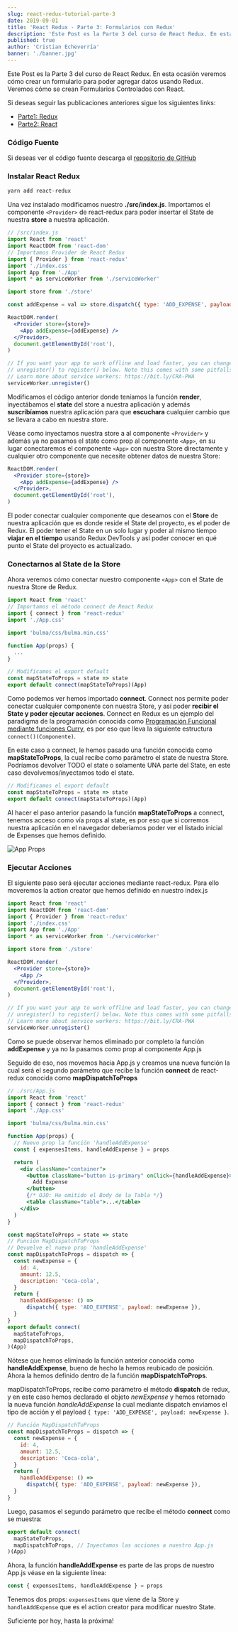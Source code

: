 ```yaml
---
slug: react-redux-tutorial-parte-3
date: 2019-09-01
title: 'React Redux - Parte 3: Formularios con Redux'
description: 'Este Post es la Parte 3 del curso de React Redux. En esta ocasión veremos cómo crear un formulario para poder agregar datos usando Redux. Veremos cómo se crean Formularios Controlados con React.'
published: true
author: 'Cristian Echeverría'
banner: './banner.jpg'
---
```


Este Post es la Parte 3 del curso de React Redux. En esta ocasión veremos cómo crear un formulario para poder agregar datos usando Redux. Veremos cómo se crean Formularios Controlados con React.

Si deseas seguir las publicaciones anteriores sigue los siguientes links:

- [Parte1: Redux](https://cristianecheverria.com/react-redux-tutorial-parte-1)
- [Parte2: React](https://cristianecheverria.com/react-redux-tutorial-parte-2)

### Código Fuente

Si deseas ver el código fuente descarga el [repositorio de GitHub](https://github.com/crisecheverria/react-redux-tutorial)

### Instalar React Redux

```js
yarn add react-redux
```

Una vez instalado modificamos nuestro **./src/index.js**. Importamos el componente `<Provider>` de react-redux para poder insertar el State de nuestra **store** a nuestra aplicación.

```jsx
// /src/index.js
import React from 'react'
import ReactDOM from 'react-dom'
// Importamos Provider de React Redux
import { Provider } from 'react-redux'
import './index.css'
import App from './App'
import * as serviceWorker from './serviceWorker'

import store from './store'

const addExpense = val => store.dispatch({ type: 'ADD_EXPENSE', payload: val })

ReactDOM.render(
  <Provider store={store}>
    <App addExpense={addExpense} />
  </Provider>,
  document.getElementById('root'),
)

// If you want your app to work offline and load faster, you can change
// unregister() to register() below. Note this comes with some pitfalls.
// Learn more about service workers: https://bit.ly/CRA-PWA
serviceWorker.unregister()
```

Modificamos el código anterior donde teníamos la función **render**, inyectábamos el **state** del store a nuestra aplicación y además **suscribíamos** nuestra aplicación para que **escuchara** cualquier cambio que se llevara a cabo en nuestra store.

Véase como inyectamos nuestra store a al componente `<Provider>` y además ya no pasamos el state como prop al componente `<App>`, en su lugar conectaremos el componente `<App>` con nuestra Store directamente y cualquier otro componente que necesite obtener datos de nuestra Store:

```jsx
ReactDOM.render(
  <Provider store={store}>
    <App addExpense={addExpense} />
  </Provider>,
  document.getElementById('root'),
)
```

El poder conectar cualquier componente que deseamos con el **Store** de nuestra aplicación que es donde reside el State del proyecto, es el poder de Redux. El poder tener el State en un solo lugar y poder al mismo tiempo **viajar en el tiempo** usando Redux DevTools y así poder conocer en qué punto el State del proyecto es actualizado.

### Conectarnos al State de la Store

Ahora veremos cómo conectar nuestro componente `<App>` con el State de nuestra Store de Redux.

```jsx
import React from 'react'
// Importamos el método connect de React Redux
import { connect } from 'react-redux'
import './App.css'

import 'bulma/css/bulma.min.css'

function App(props) {
  ...
}

// Modificamos el export default
const mapStateToProps = state => state
export default connect(mapStateToProps)(App)
```

Como podemos ver hemos importado **connect**. Connect nos permite poder conectar cualquier componente con nuestra Store, y así poder **recibir el State y poder ejecutar acciones**. Connect en Redux es un ejemplo del paradigma de la programación conocida como [Programación Funcional mediante funciones Curry](https://cristianecheverria.com/funciones-curry-programacion-funcional-javascript), es por eso que lleva la siguiente estructura `connect()(Componente)`.

En este caso a connect, le hemos pasado una función conocida como **mapStateToProps**, la cual recibe como parámetro el state de nuestra Store. Podríamos devolver TODO el state o solamente UNA parte del State, en este caso devolvemos/inyectamos todo el state.

```jsx
// Modificamos el export default
const mapStateToProps = state => state
export default connect(mapStateToProps)(App)
```

Al hacer el paso anterior pasando la función **mapStateToProps** a connect, tenemos acceso como vía props al state, es por eso que si corremos nuestra aplicación en el navegador deberíamos poder ver el listado inicial de Expenses que hemos definido.

![App Props](app-connect.png)

### Ejecutar Acciones

El siguiente paso será ejecutar acciones mediante react-redux. Para ello moveremos la action creator que hemos definido en nuestro index.js

```jsx
import React from 'react'
import ReactDOM from 'react-dom'
import { Provider } from 'react-redux'
import './index.css'
import App from './App'
import * as serviceWorker from './serviceWorker'

import store from './store'

ReactDOM.render(
  <Provider store={store}>
    <App />
  </Provider>,
  document.getElementById('root'),
)

// If you want your app to work offline and load faster, you can change
// unregister() to register() below. Note this comes with some pitfalls.
// Learn more about service workers: https://bit.ly/CRA-PWA
serviceWorker.unregister()
```

Como se puede observar hemos eliminado por completo la función **addExpense** y ya no la pasamos como prop al componente App.js

Seguido de eso, nos movemos hacia App.js y creamos una nueva función la cual será el segundo parámetro que recibe la función **connect** de react-redux conocida como **mapDispatchToProps**

```jsx
// ./src/App.js
import React from 'react'
import { connect } from 'react-redux'
import './App.css'

import 'bulma/css/bulma.min.css'

function App(props) {
  // Nuevo prop la función 'handleAddExpense'
  const { expensesItems, handleAddExpense } = props

  return (
    <div className="container">
      <button className="button is-primary" onClick={handleAddExpense}>
        Add Expense
      </button>
      {/* OJO: He omitido el Body de la Tabla */}
      <table className="table">...</table>
    </div>
  )
}

const mapStateToProps = state => state
// Función MapDispatchToProps
// Devuelve el nuevo prop 'handleAddExpense'
const mapDispatchToProps = dispatch => {
  const newExpense = {
    id: 4,
    amount: 12.5,
    description: 'Coca-cola',
  }
  return {
    handleAddExpense: () =>
      dispatch({ type: 'ADD_EXPENSE', payload: newExpense }),
  }
}
export default connect(
  mapStateToProps,
  mapDispatchToProps,
)(App)
```

Nótese que hemos eliminado la función anterior conocida como **handleAddExpense**, bueno de hecho la hemos reubicado de posición. Ahora la hemos definido dentro de la función **mapDispatchToProps**.

mapDispatchToProps, recibe como parámetro el método **dispatch** de redux, y en este caso hemos declarado el objeto _newExpense_ y hemos retornado la nueva función _handleAddExpense_ la cual mediante dispatch enviamos el tipo de acción y el payload `{ type: 'ADD_EXPENSE', payload: newExpense }`.

```jsx
// Función MapDispatchToProps
const mapDispatchToProps = dispatch => {
  const newExpense = {
    id: 4,
    amount: 12.5,
    description: 'Coca-cola',
  }
  return {
    handleAddExpense: () =>
      dispatch({ type: 'ADD_EXPENSE', payload: newExpense }),
  }
}
```

Luego, pasamos el segundo parámetro que recibe el método **connect** como se muestra:

```jsx
export default connect(
  mapStateToProps,
  mapDispatchToProps, // Inyectamos las acciones a nuestro App.js
)(App)
```

Ahora, la función **handleAddExpense** es parte de las props de nuestro App.js véase en la siguiente línea:

```jsx
const { expensesItems, handleAddExpense } = props
```

Tenemos dos props: `expensesItems` que viene de la Store y `handleAddExpense` que es el action creator para modificar nuestro State.

Suficiente por hoy, hasta la próxima!
